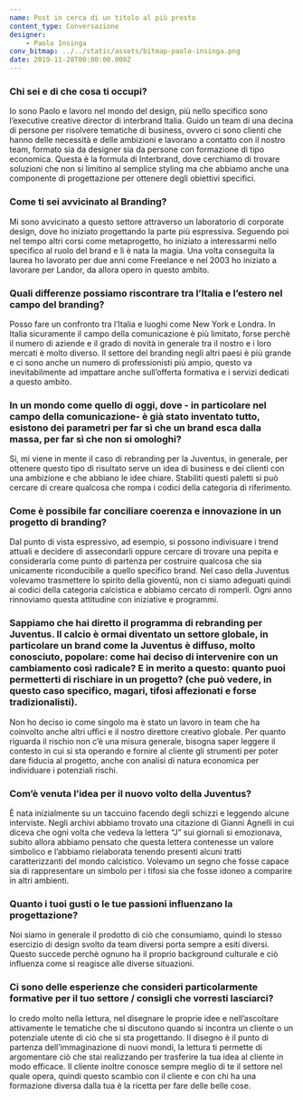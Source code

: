 ```yaml
---
name: Post in cerca di un titolo al più presto
content_type: Conversazione
designer:
    - Paolo Insinga
conv_bitmap: ../../static/assets/bitmap-paolo-insinga.png
date: 2019-11-28T00:00:00.000Z
---
```


### Chi sei e di che cosa ti occupi?

Io sono Paolo e lavoro nel mondo del design, più nello specifico sono l’executive creative director di interbrand Italia. Guido un team di una decina di persone per risolvere tematiche di business, ovvero ci sono clienti che hanno delle necessità e delle ambizioni e lavorano a contatto con il nostro team, formato sia da designer sia da persone con formazione di tipo economica. Questa è la formula di Interbrand, dove cerchiamo di trovare soluzioni che non si limitino al semplice styling ma che abbiamo anche una componente di progettazione per ottenere degli obiettivi specifici.

### Come ti sei avvicinato al Branding?

Mi sono avvicinato a questo settore attraverso un laboratorio di corporate design, dove ho iniziato progettando la parte più espressiva. Seguendo poi nel tempo altri corsi come metaprogetto, ho iniziato a interessarmi nello specifico al ruolo del brand e lì è nata la magia. Una volta conseguita la laurea ho lavorato per due anni come Freelance e nel 2003 ho iniziato a lavorare per Landor, da allora opero in questo ambito.

### Quali differenze possiamo riscontrare tra l’Italia e l’estero nel campo del branding?

Posso fare un confronto tra l’Italia e luoghi come New York e Londra. In Italia sicuramente il campo della comunicazione è più limitato, forse perchè il numero di aziende e il grado di novità in generale tra il nostro e i loro mercati è molto diverso. Il settore del branding negli altri paesi è più grande e ci sono anche un numero di professionisti più ampio, questo va inevitabilmente ad impattare anche sull’offerta formativa e i servizi dedicati a questo ambito.

### In un mondo come quello di oggi, dove - in particolare nel campo della comunicazione- è già stato inventato tutto, esistono dei parametri per far sì che un brand esca dalla massa, per far sì che non si omologhi?

Si, mi viene in mente il caso di rebranding per la Juventus, in generale, per ottenere questo tipo di risultato serve un idea di business e dei clienti con una ambizione e che abbiano le idee chiare. Stabiliti questi paletti si può cercare di creare qualcosa che rompa i codici della categoria di riferimento.

### Come è possibile far conciliare coerenza e innovazione in un progetto di branding?

Dal punto di vista espressivo, ad esempio, si possono indivisuare i trend attuali e decidere di assecondarli oppure cercare di trovare una pepita e considerarla come punto di partenza per costruire qualcosa che sia unicamente riconducibile a quello specifico brand. Nel caso della Juventus volevamo trasmettere lo spirito della gioventù, non ci siamo adeguati quindi ai codici della categoria calcistica e abbiamo cercato di romperli. Ogni anno rinnoviamo questa attitudine con iniziative e programmi.

### Sappiamo che hai diretto il programma di rebranding per Juventus. Il calcio è ormai diventato un settore globale, in particolare un brand come la Juventus è diffuso, molto conosciuto, popolare: come hai deciso di intervenire con un cambiamento così radicale? E in merito a questo: quanto puoi permetterti di rischiare in un progetto? (che può vedere, in questo caso specifico, magari, tifosi affezionati e forse tradizionalisti).

Non ho deciso io come singolo ma è stato un lavoro in team che ha coinvolto anche altri uffici e il nostro direttore creativo globale. Per quanto riguarda il rischio non c’è una misura generale, bisogna saper leggere il contesto in cui si sta operando e fornire al cliente gli strumenti per poter dare fiducia al progetto, anche con analisi di natura economica per individuare i potenziali rischi.

### Com’è venuta l’idea per il nuovo volto della Juventus?

È nata inizialmente su un taccuino facendo degli schizzi e leggendo alcune interviste. Negli archivi abbiamo trovato una citazione di Gianni Agnelli in cui diceva che ogni volta che vedeva la lettera “J” sui giornali si emozionava, subito allora abbiamo pensato che questa lettera contenesse un valore simbolico e l’abbiamo rielaborata tenendo presenti alcuni tratti caratterizzanti del mondo calcistico. Volevamo un segno che fosse capace sia di rappresentare un simbolo per i tifosi sia che fosse idoneo a comparire in altri ambienti.

### Quanto i tuoi gusti o le tue passioni influenzano la progettazione?

Noi siamo in generale il prodotto di ciò che consumiamo, quindi lo stesso esercizio di design svolto da team diversi porta sempre a esiti diversi. Questo succede perchè ognuno ha il proprio background culturale e ciò influenza come si reagisce alle diverse situazioni.

### Ci sono delle esperienze che consideri particolarmente formative per il tuo settore / consigli che vorresti lasciarci?

Io credo molto nella lettura, nel disegnare le proprie idee e nell’ascoltare attivamente le tematiche che si discutono quando si incontra un cliente o un potenziale utente di ciò che si sta progettando. Il disegno è il punto di partenza dell’immaginazione di nuovi mondi, la lettura ti permette di argomentare ciò che stai realizzando per trasferire la tua idea al cliente in modo efficace. Il cliente inoltre conosce sempre meglio di te il settore nel quale opera, quindi questo scambio con il cliente e con chi ha una formazione diversa dalla tua è la ricetta per fare delle belle cose.

